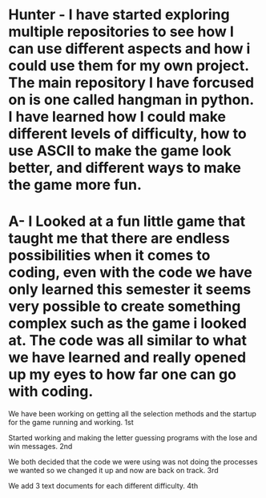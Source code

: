 # Hunter - I have started exploring multiple repositories to see how I can use different aspects and how i could use them for my own project. The main repository I have forcused on is one called hangman in python. I have learned how I could make different levels of difficulty, how to use ASCII to make the game look better, and different ways to make the game more fun.

# A- I Looked at a fun little game that taught me that there are endless possibilities when it comes to coding, even with the code we have only learned this semester it seems very possible to create something complex such as the game i looked at. The code was all similar to what we have learned and really opened up my eyes to how far one can go with coding.

We have been working on getting all the selection methods and the startup for the game running and working. 1st

Started working and making the letter guessing programs with the lose and win messages. 2nd

We both decided that the code we were using was not doing the processes we wanted so we changed it up and now are back on track. 3rd

We add 3 text documents for each different difficulty. 4th
